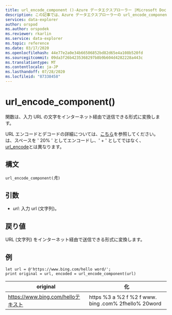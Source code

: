 ```yaml
---
title: url_encode_component ()-Azure データエクスプローラー |Microsoft Docs
description: この記事では、Azure データエクスプローラーの url_encode_component () について説明します。
services: data-explorer
author: orspod
ms.author: orspodek
ms.reviewer: rkarlin
ms.service: data-explorer
ms.topic: reference
ms.date: 03/17/2020
ms.openlocfilehash: 44e77e2a0e34b66506852bd82d65e4a108b520fd
ms.sourcegitcommit: 09da3f26b4235368297b8b9b604d4282228a443c
ms.translationtype: MT
ms.contentlocale: ja-JP
ms.lasthandoff: 07/28/2020
ms.locfileid: "87338458"
---
```

# <a name="url_encode_component"></a>url_encode_component()

関数は、入力 URL の文字をインターネット経由で送信できる形式に変換します。 

URL エンコードとデコードの詳細については、[こちら](https://en.wikipedia.org/wiki/Percent-encoding)を参照してください。
は、スペースを ' 20% ' としてエンコードし、' + ' としてではなく、 [url_encode](./urlencodefunction.md)とは異なります。

## <a name="syntax"></a>構文

`url_encode_component(`*先*`)`

## <a name="arguments"></a>引数

* *url*: 入力 url (文字列)。  

## <a name="returns"></a>戻り値

URL (文字列) をインターネット経由で送信できる形式に変換します。

## <a name="examples"></a>例

```kusto
let url = @'https://www.bing.com/hello word/';
print original = url, encoded = url_encode_component(url)
```

|original|化|
|---|---|
|https://www.bing.com/helloテキスト|https %3 a %2 f %2 f www. bing .com% 2fhello% 20word|


 